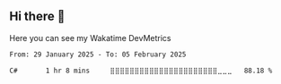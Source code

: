 ## Hi there 👋

Here you can see my Wakatime DevMetrics
<!--START_SECTION:waka-->

```txt
From: 29 January 2025 - To: 05 February 2025

C#       1 hr 8 mins     ⣿⣿⣿⣿⣿⣿⣿⣿⣿⣿⣿⣿⣿⣿⣿⣿⣿⣿⣿⣿⣿⣿⣀⣀⣀   88.18 %
```

<!--END_SECTION:waka-->


